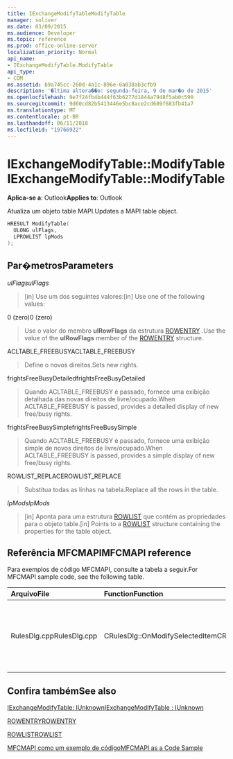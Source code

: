 ```yaml
---
title: IExchangeModifyTableModifyTable
manager: soliver
ms.date: 03/09/2015
ms.audience: Developer
ms.topic: reference
ms.prod: office-online-server
localization_priority: Normal
api_name:
- IExchangeModifyTable.ModifyTable
api_type:
- COM
ms.assetid: b9a745cc-260d-4a1c-896e-6a038ab3cfb9
description: '�ltima altera��o: segunda-feira, 9 de mar�o de 2015'
ms.openlocfilehash: 9e7f24fb4b444f63b6277d1844a7948f5ab0c590
ms.sourcegitcommit: 9d60cd82b5413446e5bc8ace2cd689f683fb41a7
ms.translationtype: MT
ms.contentlocale: pt-BR
ms.lasthandoff: 06/11/2018
ms.locfileid: "19766922"
---
```

# <a name="iexchangemodifytablemodifytable"></a><span data-ttu-id="f92d0-103">IExchangeModifyTable::ModifyTable</span><span class="sxs-lookup"><span data-stu-id="f92d0-103">IExchangeModifyTable::ModifyTable</span></span>

  
  
<span data-ttu-id="f92d0-104">**Aplica-se a**: Outlook</span><span class="sxs-lookup"><span data-stu-id="f92d0-104">**Applies to**: Outlook</span></span> 
  
<span data-ttu-id="f92d0-105">Atualiza um objeto table MAPI.</span><span class="sxs-lookup"><span data-stu-id="f92d0-105">Updates a MAPI table object.</span></span>
  
```cpp
HRESULT ModifyTable( 
  ULONG ulFlags, 
  LPROWLIST lpMods 
); 

```

## <a name="parameters"></a><span data-ttu-id="f92d0-106">Par�metros</span><span class="sxs-lookup"><span data-stu-id="f92d0-106">Parameters</span></span>

 <span data-ttu-id="f92d0-107">_ulFlags_</span><span class="sxs-lookup"><span data-stu-id="f92d0-107">_ulFlags_</span></span>
  
> <span data-ttu-id="f92d0-108">[in] Use um dos seguintes valores:</span><span class="sxs-lookup"><span data-stu-id="f92d0-108">[in] Use one of the following values:</span></span> 
    
<span data-ttu-id="f92d0-109">0 (zero)</span><span class="sxs-lookup"><span data-stu-id="f92d0-109">0 (zero)</span></span>
  
> <span data-ttu-id="f92d0-110">Use o valor do membro **ulRowFlags** da estrutura [ROWENTRY](rowentry.md) .</span><span class="sxs-lookup"><span data-stu-id="f92d0-110">Use the value of the **ulRowFlags** member of the [ROWENTRY](rowentry.md) structure.</span></span> 
    
<span data-ttu-id="f92d0-111">ACLTABLE_FREEBUSY</span><span class="sxs-lookup"><span data-stu-id="f92d0-111">ACLTABLE_FREEBUSY</span></span>
  
> <span data-ttu-id="f92d0-112">Define o novos direitos.</span><span class="sxs-lookup"><span data-stu-id="f92d0-112">Sets new rights.</span></span>
    
<span data-ttu-id="f92d0-113">frightsFreeBusyDetailed</span><span class="sxs-lookup"><span data-stu-id="f92d0-113">frightsFreeBusyDetailed</span></span>
  
> <span data-ttu-id="f92d0-114">Quando ACLTABLE_FREEBUSY é passado, fornece uma exibição detalhada das novas direitos de livre/ocupado.</span><span class="sxs-lookup"><span data-stu-id="f92d0-114">When ACLTABLE_FREEBUSY is passed, provides a detailed display of new free/busy rights.</span></span>
    
<span data-ttu-id="f92d0-115">frightsFreeBusySimple</span><span class="sxs-lookup"><span data-stu-id="f92d0-115">frightsFreeBusySimple</span></span>
  
> <span data-ttu-id="f92d0-116">Quando ACLTABLE_FREEBUSY é passado, fornece uma exibição simple de novos direitos de livre/ocupado.</span><span class="sxs-lookup"><span data-stu-id="f92d0-116">When ACLTABLE_FREEBUSY is passed, provides a simple display of new free/busy rights.</span></span>
    
<span data-ttu-id="f92d0-117">ROWLIST_REPLACE</span><span class="sxs-lookup"><span data-stu-id="f92d0-117">ROWLIST_REPLACE</span></span>
  
> <span data-ttu-id="f92d0-118">Substitua todas as linhas na tabela.</span><span class="sxs-lookup"><span data-stu-id="f92d0-118">Replace all the rows in the table.</span></span>
    
 <span data-ttu-id="f92d0-119">_lpMods_</span><span class="sxs-lookup"><span data-stu-id="f92d0-119">_lpMods_</span></span>
  
> <span data-ttu-id="f92d0-120">[in] Aponta para uma estrutura [ROWLIST](rowlist.md) que contém as propriedades para o objeto table.</span><span class="sxs-lookup"><span data-stu-id="f92d0-120">[in] Points to a [ROWLIST](rowlist.md) structure containing the properties for the table object.</span></span> 
    
## <a name="mfcmapi-reference"></a><span data-ttu-id="f92d0-121">Referência MFCMAPI</span><span class="sxs-lookup"><span data-stu-id="f92d0-121">MFCMAPI reference</span></span>

<span data-ttu-id="f92d0-122">Para exemplos de código MFCMAPI, consulte a tabela a seguir.</span><span class="sxs-lookup"><span data-stu-id="f92d0-122">For MFCMAPI sample code, see the following table.</span></span>
  
|<span data-ttu-id="f92d0-123">**Arquivo**</span><span class="sxs-lookup"><span data-stu-id="f92d0-123">**File**</span></span>|<span data-ttu-id="f92d0-124">**Function**</span><span class="sxs-lookup"><span data-stu-id="f92d0-124">**Function**</span></span>|<span data-ttu-id="f92d0-125">**Comment**</span><span class="sxs-lookup"><span data-stu-id="f92d0-125">**Comment**</span></span>|
|:-----|:-----|:-----|
|<span data-ttu-id="f92d0-126">RulesDlg.cpp</span><span class="sxs-lookup"><span data-stu-id="f92d0-126">RulesDlg.cpp</span></span>  <br/> |<span data-ttu-id="f92d0-127">CRulesDlg::OnModifySelectedItem</span><span class="sxs-lookup"><span data-stu-id="f92d0-127">CRulesDlg::OnModifySelectedItem</span></span>  <br/> |<span data-ttu-id="f92d0-128">MFCMAPI usa o método **IExchangeModifyTable::ModifyTable** para gravar uma regra modificada de volta à tabela de regras.</span><span class="sxs-lookup"><span data-stu-id="f92d0-128">MFCMAPI uses the **IExchangeModifyTable::ModifyTable** method to write a modified rule back to the table of rules.</span></span>  <br/> |
   
## <a name="see-also"></a><span data-ttu-id="f92d0-129">Confira também</span><span class="sxs-lookup"><span data-stu-id="f92d0-129">See also</span></span>



[<span data-ttu-id="f92d0-130">IExchangeModifyTable: IUnknown</span><span class="sxs-lookup"><span data-stu-id="f92d0-130">IExchangeModifyTable : IUnknown</span></span>](iexchangemodifytableiunknown.md)
  
[<span data-ttu-id="f92d0-131">ROWENTRY</span><span class="sxs-lookup"><span data-stu-id="f92d0-131">ROWENTRY</span></span>](rowentry.md)
  
[<span data-ttu-id="f92d0-132">ROWLIST</span><span class="sxs-lookup"><span data-stu-id="f92d0-132">ROWLIST</span></span>](rowlist.md)


[<span data-ttu-id="f92d0-133">MFCMAPI como um exemplo de código</span><span class="sxs-lookup"><span data-stu-id="f92d0-133">MFCMAPI as a Code Sample</span></span>](mfcmapi-as-a-code-sample.md)

